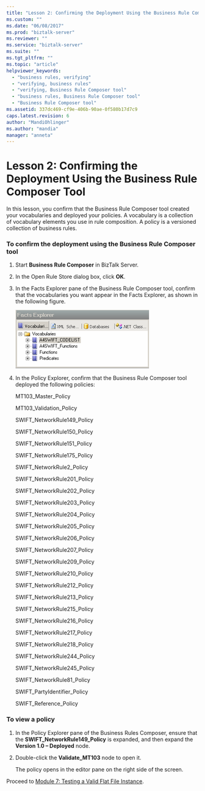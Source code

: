 ```yaml
---
title: "Lesson 2: Confirming the Deployment Using the Business Rule Composer Tool | Microsoft Docs"
ms.custom: ""
ms.date: "06/08/2017"
ms.prod: "biztalk-server"
ms.reviewer: ""
ms.service: "biztalk-server"
ms.suite: ""
ms.tgt_pltfrm: ""
ms.topic: "article"
helpviewer_keywords: 
  - "business rules, verifying"
  - "verifying, business rules"
  - "verifying, Business Rule Composer tool"
  - "business rules, Business Rule Composer tool"
  - "Business Rule Composer tool"
ms.assetid: 337dc469-cf9e-406b-90ae-0f580b17d7c9
caps.latest.revision: 6
author: "MandiOhlinger"
ms.author: "mandia"
manager: "anneta"
---
```

# Lesson 2: Confirming the Deployment Using the Business Rule Composer Tool
In this lesson, you confirm that the Business Rule Composer tool created your vocabularies and deployed your policies. A vocabulary is a collection of vocabulary elements you use in rule composition. A policy is a versioned collection of business rules.  
  
### To confirm the deployment using the Business Rule Composer tool  
  
1.  Start **Business Rule Composer** in BizTalk Server.  
  
2.  In the Open Rule Store dialog box, click **OK**.  
  
3.  In the Facts Explorer pane of the Business Rule Composer tool, confirm that the vocabularies you want appear in the Facts Explorer, as shown in the following figure.  
  
     ![](../../adapters-and-accelerators/accelerator-swift/media/tut2-scrn2.gif "Tut2_scrn2")  
  
4.  In the Policy Explorer, confirm that the Business Rule Composer tool deployed the following policies:  
  
     MT103_Master_Policy  
  
     MT103_Validation_Policy  
  
     SWIFT_NetworkRule149_Policy  
  
     SWIFT_NetworkRule150_Policy  
  
     SWIFT_NetworkRule151_Policy  
  
     SWIFT_NetworkRule175_Policy  
  
     SWIFT_NetworkRule2_Policy  
  
     SWIFT_NetworkRule201_Policy  
  
     SWIFT_NetworkRule202_Policy  
  
     SWIFT_NetworkRule203_Policy  
  
     SWIFT_NetworkRule204_Policy  
  
     SWIFT_NetworkRule205_Policy  
  
     SWIFT_NetworkRule206_Policy  
  
     SWIFT_NetworkRule207_Policy  
  
     SWIFT_NetworkRule209_Policy  
  
     SWIFT_NetworkRule210_Policy  
  
     SWIFT_NetworkRule212_Policy  
  
     SWIFT_NetworkRule213_Policy  
  
     SWIFT_NetworkRule215_Policy  
  
     SWIFT_NetworkRule216_Policy  
  
     SWIFT_NetworkRule217_Policy  
  
     SWIFT_NetworkRule218_Policy  
  
     SWIFT_NetworkRule244_Policy  
  
     SWIFT_NetworkRule245_Policy  
  
     SWIFT_NetworkRule81_Policy  
  
     SWIFT_PartyIdentifier_Policy  
  
     SWIFT_Reference_Policy  
  
### To view a policy  
  
1.  In the Policy Explorer pane of the Business Rules Composer, ensure that the **SWIFT_NetworkRule149_Policy** is expanded, and then expand the **Version 1.0 – Deployed** node.  
  
2.  Double-click the **Validate_MT103** node to open it.  
  
     The policy opens in the editor pane on the right side of the screen.  
  
 Proceed to [Module 7: Testing a Valid Flat File Instance](../../adapters-and-accelerators/accelerator-swift/module-7-testing-a-valid-flat-file-instance.md).